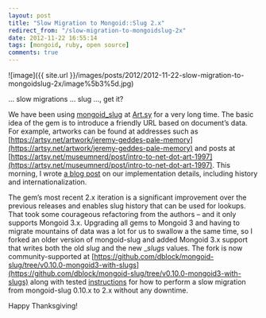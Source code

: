 ```yaml
---
layout: post
title: "Slow Migration to Mongoid::Slug 2.x"
redirect_from: "/slow-migration-to-mongoidslug-2x"
date: 2012-11-22 16:55:14
tags: [mongoid, ruby, open source]
comments: true
---
```

![image]({{ site.url }}/images/posts/2012/2012-11-22-slow-migration-to-mongoidslug-2x/image%5b3%5d.jpg)

... slow migrations ... slug ..., get it?

We have been using [mongoid_slug](https://github.com/digitalplaywright/mongoid-slug) at [Art.sy](https://artsy.net) for a very long time. The basic idea of the gem is to introduce a friendly URL based on document’s data. For example, artworks can be found at addresses such as [https://artsy.net/artwork/jeremy-geddes-pale-memory](https://artsy.net/artwork/jeremy-geddes-pale-memory) and posts at [https://artsy.net/museumnerd/post/intro-to-net-dot-art-1997](https://artsy.net/museumnerd/post/intro-to-net-dot-art-1997). This morning, I wrote [a blog post](http://artsy.github.com/blog/2012/11/22/friendly-urls-with-mongoid-slug) on our implementation details, including history and internationalization.

The gem’s most recent 2.x iteration is a significant improvement over the previous releases and enables slug history that can be used for lookups. That took some courageous refactoring from the authors – and it only supports Mongoid 3.x. Upgrading all gems to Mongoid 3 and having to migrate mountains of data was a lot for us to swallow a the same time, so I forked an older version of mongoid-slug and added Mongoid 3.x support that writes both the old _slug_ and the new __slugs_ values. The fork is now community-supported at [https://github.com/dblock/mongoid-slug/tree/v0.10.0-mongoid3-with-slugs](https://github.com/dblock/mongoid-slug/tree/v0.10.0-mongoid3-with-slugs) along with tested [instructions](https://github.com/digitalplaywright/mongoid-slug/wiki/How-to-upgrade-to-1.0.0-or-newer) for how to perform a slow migration from mongoid-slug 0.10.x to 2.x without any downtime.

Happy Thanksgiving!
